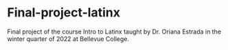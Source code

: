 # Final-project-latinx
Final project of the course Intro to Latinx taught by Dr. Oriana Estrada in the winter quarter of 2022 at Bellevue College.
